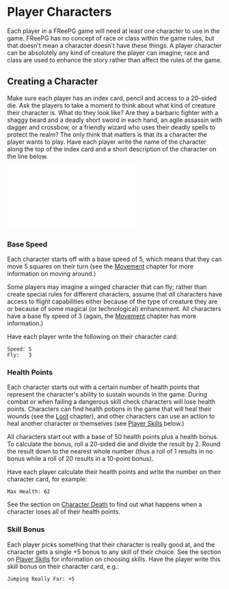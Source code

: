 # Player Characters #

Each player in a FReePG game will need at least one character to use in 
the game. FReePG has no concept of race or class within the game rules, 
but that doesn't mean a character doesn't have these things. A player 
character can be absolutely any kind of creature the player can imagine; 
race and class are used to enhance the story rather than affect the 
rules of the game.

## Creating a Character ##

Make sure each player has an index card, pencil and access to a 20-sided 
die. Ask the players to take a moment to think about what kind of 
creature their character is. What do they look like? Are they a barbaric 
fighter with a shaggy beard and a deadly short sword in each hand, an 
agile assassin with dagger and crossbow, or a friendly wizard who uses 
their deadly spells to protect the realm? The only think that matters is 
that its a character the player wants to play. Have each player write 
the name of the character along the top of the index card and a short 
description of the character on the line below.

![Sample Completed Character 
Card](en/02-Player-Characters/Sample-Character-Card.pdf)

### Base Speed ###

Each character starts off with a base speed of 5, which means that they 
can move 5 squares on their turn (see the [Movement](#movement) chapter 
for more information on moving around.)

Some players may imagine a winged character that can fly; rather than 
create special rules for different characters, assume that *all* 
characters have access to flight capabilities either because of the type 
of creature they are or because of some magical (or technological) 
enhancement. All characters have a base fly speed of 3 (again, the 
[Movement](#movement) chapter has more information.)

Have each player write the following on their character card:

    Speed: 5
    Fly:   3

### Health Points ###

Each character starts out with a certain number of health points that 
represent the character's ability to sustain wounds in the game. During 
combat or when failing a dangerous skill check characters will lose 
health points. Characters can find health potions in the game that will 
heal their wounds (see the [Loot](#loot) chapter), and other characters 
can use an action to heal another character or themselves (see [Player 
Skills](#player-skills) below.)

All characters start out with a base of 50 health points plus a health 
bonus. To calculate the bonus, roll a 20-sided die and divide the result 
by 2. Round the result down to the nearest whole number (thus a roll of 
1 results in no bonus while a roll of 20 results in a 10-point bonus).

Have each player calculate their health points and write the number on 
their character card, for example:

    Max Health: 62

See the section on [Character Death](#character-death) to find out what 
happens when a character loses all of their health points.

### Skill Bonus ###

Each player picks something that their character is really good at, and 
the character gets a single +5 bonus to any skill of their choice. See 
the section on [Player Skills](#player-skills) for information on 
choosing skills. Have the player write this skill bonus on their 
character card, e.g.:

    Jumping Really Far: +5
